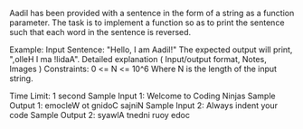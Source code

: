 Aadil has been provided with a sentence in the form of a string as a function parameter. The task is to implement a function so as to print the sentence such that each word in the sentence is reversed.

Example:
Input Sentence: "Hello, I am Aadil!"
The expected output will print, ",olleH I ma !lidaA".
Detailed explanation ( Input/output format, Notes, Images )
Constraints:
0 <= N <= 10^6
Where N is the length of the input string.

Time Limit: 1 second
Sample Input 1:
Welcome to Coding Ninjas
Sample Output 1:
emocleW ot gnidoC sajniN
Sample Input 2:
Always indent your code
Sample Output 2:
syawlA tnedni ruoy edoc





